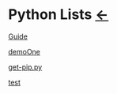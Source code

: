 # Python Lists [←](../index.md)

[Guide](Guide.md)

[demoOne](index.md)

[get-pip.py](https://raw.githubusercontent.com/AmbroseRen/test/master/Data/Python/get-pip.py)

[test](https://raw.githubusercontent.com/AmbroseRen/test/master/Data/Python/test.py)
